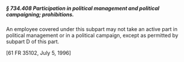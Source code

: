 ##### § 734.408 Participation in political management and political campaigning; prohibitions. #####

An employee covered under this subpart may not take an active part in political management or in a political campaign, except as permitted by subpart D of this part.

[61 FR 35102, July 5, 1996]